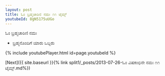 ```yaml
---
layout: post
title: ಓಂ ಬ್ರಹ್ಮಚಾರಿಣಿ ನಮಃ ೧೧ ಟೈಮ್ಸ್
youtubeId: 8gN5175uUGo
---
```

 
 
 ಓಂ ಬ್ರಹ್ಮಚಾರಿಣಿ ನಮಃ  
 
 - ಬ್ರಹ್ಮನೊಂದಿಗೆ ಯಾರು ಒಬ್ಬರು 
 
  
 
  
 
 
 
 
 
 


{% include youtubePlayer.html id=page.youtubeId %}
 
[Next]({{ site.baseurl }}{% link  split1/_posts/2013-07-26-ಓಂ ವಿಷಕಂಭಿನೇ ನಮಃ ೧೧ ಟೈಮ್ಸ್.md%})
 
